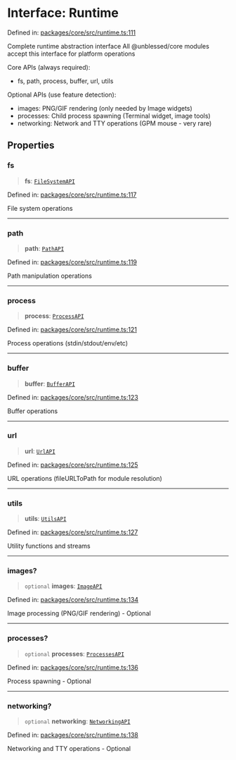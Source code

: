 # Interface: Runtime

Defined in: [packages/core/src/runtime.ts:111](https://github.com/vdeantoni/unblessed/blob/cda5e27f3d59c079a4be779247045dff26f0e9d3/packages/core/src/runtime.ts#L111)

Complete runtime abstraction interface
All @unblessed/core modules accept this interface for platform operations

Core APIs (always required):
- fs, path, process, buffer, url, utils

Optional APIs (use feature detection):
- images: PNG/GIF rendering (only needed by Image widgets)
- processes: Child process spawning (Terminal widget, image tools)
- networking: Network and TTY operations (GPM mouse - very rare)

## Properties

### fs

> **fs**: [`FileSystemAPI`](runtime.Interface.FileSystemAPI.md)

Defined in: [packages/core/src/runtime.ts:117](https://github.com/vdeantoni/unblessed/blob/cda5e27f3d59c079a4be779247045dff26f0e9d3/packages/core/src/runtime.ts#L117)

File system operations

***

### path

> **path**: [`PathAPI`](runtime.Interface.PathAPI.md)

Defined in: [packages/core/src/runtime.ts:119](https://github.com/vdeantoni/unblessed/blob/cda5e27f3d59c079a4be779247045dff26f0e9d3/packages/core/src/runtime.ts#L119)

Path manipulation operations

***

### process

> **process**: [`ProcessAPI`](runtime.Interface.ProcessAPI.md)

Defined in: [packages/core/src/runtime.ts:121](https://github.com/vdeantoni/unblessed/blob/cda5e27f3d59c079a4be779247045dff26f0e9d3/packages/core/src/runtime.ts#L121)

Process operations (stdin/stdout/env/etc)

***

### buffer

> **buffer**: [`BufferAPI`](runtime.Interface.BufferAPI.md)

Defined in: [packages/core/src/runtime.ts:123](https://github.com/vdeantoni/unblessed/blob/cda5e27f3d59c079a4be779247045dff26f0e9d3/packages/core/src/runtime.ts#L123)

Buffer operations

***

### url

> **url**: [`UrlAPI`](runtime.Interface.UrlAPI.md)

Defined in: [packages/core/src/runtime.ts:125](https://github.com/vdeantoni/unblessed/blob/cda5e27f3d59c079a4be779247045dff26f0e9d3/packages/core/src/runtime.ts#L125)

URL operations (fileURLToPath for module resolution)

***

### utils

> **utils**: [`UtilsAPI`](runtime.Interface.UtilsAPI.md)

Defined in: [packages/core/src/runtime.ts:127](https://github.com/vdeantoni/unblessed/blob/cda5e27f3d59c079a4be779247045dff26f0e9d3/packages/core/src/runtime.ts#L127)

Utility functions and streams

***

### images?

> `optional` **images**: [`ImageAPI`](runtime.Interface.ImageAPI.md)

Defined in: [packages/core/src/runtime.ts:134](https://github.com/vdeantoni/unblessed/blob/cda5e27f3d59c079a4be779247045dff26f0e9d3/packages/core/src/runtime.ts#L134)

Image processing (PNG/GIF rendering) - Optional

***

### processes?

> `optional` **processes**: [`ProcessesAPI`](runtime.Interface.ProcessesAPI.md)

Defined in: [packages/core/src/runtime.ts:136](https://github.com/vdeantoni/unblessed/blob/cda5e27f3d59c079a4be779247045dff26f0e9d3/packages/core/src/runtime.ts#L136)

Process spawning - Optional

***

### networking?

> `optional` **networking**: [`NetworkingAPI`](runtime.Interface.NetworkingAPI.md)

Defined in: [packages/core/src/runtime.ts:138](https://github.com/vdeantoni/unblessed/blob/cda5e27f3d59c079a4be779247045dff26f0e9d3/packages/core/src/runtime.ts#L138)

Networking and TTY operations - Optional
